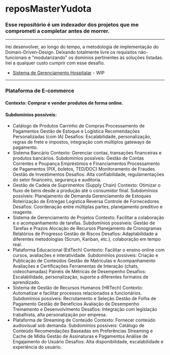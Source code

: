 # reposMasterYudota
### Esse repositório é um indexador dos projetos que me comprometi a completar antes de morrer. 
---
Irei desenvolver, ao longo do tempo, a metodologia de implementação do Domain-Driven-Design. Deixando totalmente livre os requisitos não-funcionais e "modularizando" os domínios pertinentes às soluções listadas. Irei a qualquer custo cumprir com esse desafio.


- [Sistema de Gerenciamento Hospitalar](https://github.com/Yudota/Sistema-de-Gerenciamento-Hospitalar) - WIP
---
### Plataforma de E-commerce
#### Contexto: Comprar e vender produtos de forma online.
#### Subdomínios possíveis:
- Catálogo de Produtos
Carrinho de Compras
Processamento de Pagamentos
Gestão de Estoque e Logística
Recomendações Personalizadas (com IA)
Desafios: Escalabilidade, personalização, regras de frete e impostos, integração com múltiplos gateways de pagamento.
- Sistema Bancário
Contexto: Gerenciar contas, transações financeiras e produtos bancários.
Subdomínios possíveis:
Gestão de Contas Correntes e Poupança
Empréstimos e Financiamentos
Processamento de Pagamentos (PIX, boletos, TED/DOC)
Monitoramento de Fraudes
Gestão de Investimentos
Desafios: Alta confiabilidade, regulamentações do setor financeiro, segurança e auditoria.
- Gestão de Cadeia de Suprimentos (Supply Chain)
Contexto: Otimizar o fluxo de bens desde a produção até o consumidor final.
Subdomínios possíveis:
Planejamento de Demanda
Gerenciamento de Estoques
Roteirização de Entregas
Logística Reversa
Controle de Fornecedores
Desafios: Coordenação entre múltiplas partes, planejamento preditivo e reagente.
- Sistema de Gerenciamento de Projetos
Contexto: Facilitar a colaboração e o acompanhamento de tarefas.
Subdomínios possíveis:
Gestão de Tarefas e Prazos
Alocação de Recursos
Planejamento de Cronogramas
Relatórios de Progresso
Gestão de Riscos
Desafios: Adaptabilidade a diferentes metodologias (Scrum, Kanban, etc.), colaboração em tempo real.
- Plataforma Educacional (EdTech)
Contexto: Facilitar o ensino online com cursos, avaliações e interatividade.
Subdomínios possíveis:
Criação e Publicação de Conteúdos
Gestão de Matrículas e Acompanhamento
Avaliações e Certificações
Ferramentas de Interação (chats, videochamadas)
Painéis de Métricas de Desempenho
Desafios: Escalabilidade, personalização, suporte a diferentes formatos de aprendizado.
- Sistema de Gestão de Recursos Humanos (HRTech)
Contexto: Automatizar e facilitar processos relacionados a funcionários.
Subdomínios possíveis:
Recrutamento e Seleção
Gestão de Folha de Pagamento
Gestão de Benefícios
Avaliação de Desempenho
Treinamento e Desenvolvimento
Desafios: Integração com legislação trabalhista, alta personalização por empresa.
- Plataforma de Streaming de Conteúdo
Contexto: Fornecer conteúdo audiovisual sob demanda.
Subdomínios possíveis:
Catálogo de Conteúdo
Recomendações Baseadas em Preferências
Streaming e Cache de Mídia
Gestão de Assinaturas e Pagamentos
Análise de Engajamento do Usuário
Desafios: Alta disponibilidade, escalabilidade e experiência do usuário.
